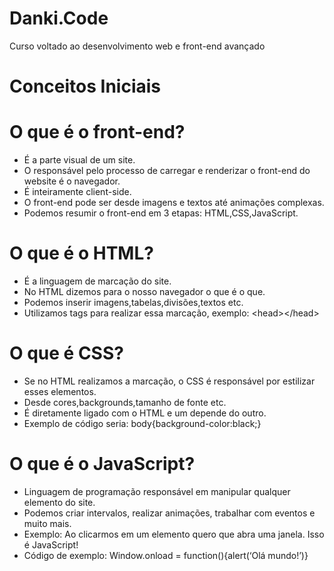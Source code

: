 # Danki.Code
Curso voltado ao desenvolvimento web e front-end avançado

# Conceitos Iniciais
# O que é o front-end?

* É a parte visual de um site.
* O responsável pelo processo de carregar e renderizar o front-end do website é o navegador.
* É inteiramente client-side.
* O front-end pode ser desde imagens e textos até animações complexas.
* Podemos resumir o front-end em 3 etapas: HTML,CSS,JavaScript.

# O que é o HTML?
* É a linguagem de marcação do site.
* No HTML dizemos para o nosso navegador o que é o que.
* Podemos inserir imagens,tabelas,divisões,textos etc.
* Utilizamos tags para realizar essa marcação, exemplo: 
   \<head><title>Meu Site!</title>\</head>
   
# O que é CSS?
* Se no HTML realizamos a marcação, o CSS é responsável por estilizar esses elementos.
* Desde cores,backgrounds,tamanho de fonte etc.
* É diretamente ligado com o HTML e um depende do outro.
* Exemplo de código seria:
  body{background-color:black;}
  
# O que é o JavaScript?
* Linguagem de programação responsável em manipular qualquer elemento do site.
* Podemos criar intervalos, realizar animações, trabalhar com eventos e muito mais.
* Exemplo: Ao clicarmos em um elemento quero que abra uma janela. Isso é JavaScript!
* Código de exemplo:
  Window.onload = function(){alert(‘Olá    mundo!’)}



